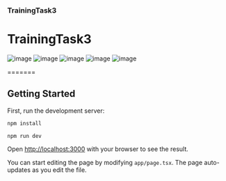 ### TrainingTask3


# TrainingTask3

![image](https://github.com/user-attachments/assets/367eb9d7-c24b-4320-84e2-e074b5224768)
![image](https://github.com/user-attachments/assets/38f0cc04-9c23-4b82-96b9-1387350ebab6)
![image](https://github.com/user-attachments/assets/5c794712-4b63-4f71-8799-97ea1fc676e4)
![image](https://github.com/user-attachments/assets/9e62f9c4-50db-4bdf-b74b-8ba50d75d1bf)
![image](https://github.com/user-attachments/assets/4417c7d2-1296-4fa9-8084-1b7f4f07e3ff)

=======
## Getting Started

First, run the development server:

```bash
npm install

npm run dev
```

Open [http://localhost:3000](http://localhost:3000) with your browser to see the result.

You can start editing the page by modifying `app/page.tsx`. The page auto-updates as you edit the file.
